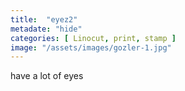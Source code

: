 ```yaml
---
title:  "eyez2"
metadate: "hide"
categories: [ Linocut, print, stamp ]
image: "/assets/images/gozler-1.jpg"
---
```

have a lot of eyes
